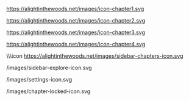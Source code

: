 https://alightinthewoods.net/images/icon-chapter1.svg

https://alightinthewoods.net/images/icon-chapter2.svg

https://alightinthewoods.net/images/icon-chapter3.svg

https://alightinthewoods.net/images/icon-chapter4.svg

\\\\\\icon
https://alightinthewoods.net/images/sidebar-chapters-icon.svg

/images/sidebar-explore-icon.svg

/images/settings-icon.svg

/images/chapter-locked-icon.svg
